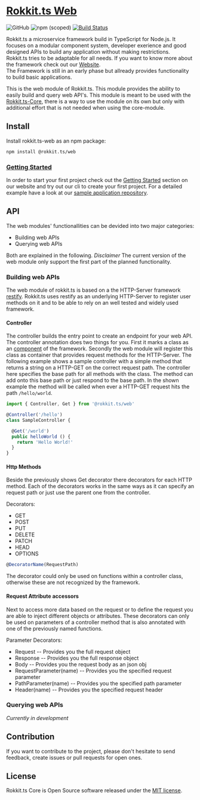 # [Rokkit.ts Web](https://rokkit.dev)

![GitHub](https://img.shields.io/github/license/rokkit-ts/rokkit.ts-web)
![npm (scoped)](https://img.shields.io/npm/v/@rokkit.ts/web)
[![Build Status](https://travis-ci.com/rokkit-ts/rokkit.ts-web.svg?branch=master)](https://travis-ci.com/rokkit-ts/rokkit.ts-web)

Rokkit.ts a microservice framework build in TypeScript for Node.js.
It focuses on a modular component system, developer exerience and good designed APIs to build any application without making restrictions.  
Rokkit.ts tries to be adaptable for all needs.
If you want to know more about the framework check out our [Website](https://rokkit.dev/).  
The Framework is still in an early phase but allready provides functionality to build basic applications.

This is the web module of Rokkit.ts. This module provides the ability to easily build and query web API's.
This module is meant to be used with the [Rokkit.ts-Core](https://github.com/rokkit-ts/rokkit.ts-core), there is a way to use the module on its own but only with additional effort that is not needed when using the core-module.

## Install

Install rokkit.ts-web as an npm package:

```bash
npm install @rokkit.ts/web
```

### [Getting Started](https://rokkit.dev/#getting-started)

In order to start your first project check out the [Getting Started](https://rokkit.dev/#getting-started) section on our website and try out our cli to create your first project. For a detailed example have a look at our [sample application repository](https://github.com/rokkit-ts/sample-application).

## API

The web modules' functionallities can be devided into two major categories:

- Building web APIs
- Querying web APIs

Both are explained in the following.
_Disclaimer_ The current version of the web module only support the first part of the planned functionality.

### Building web APIs
The web module of rokkit.ts is based on a the HTTP-Server framework [restify](). Rokkit.ts uses restify as an underlying HTTP-Server to register user methods on it and to be able to rely on an well tested and  widely used framework.

#### Controller
The controller builds the entry point to create an endpoint for your web API. The controller annotation does two things for you.
First it marks a class as an [component](https://github.com/rokkit-ts/rokkit.ts-core) of the framework. Secondly the web module will register this class as container that provides request methods for the HTTP-Server.
The following example shows a sample controller with a simple method that returns a string on a HTTP-GET on the correct request path. 
The controller here specifies the base path for all methods with the class. The method can add onto this base path or just respond to the base path. 
In the shown example the method will be called when ever a HTTP-GET request hits the path `/hello/world`.

```TypeScript
import { Controller, Get } from '@rokkit.ts/web'

@Controller('/hello')
class SampleController {

  @Get('/world')
  public helloWorld () {
    return 'Hello World!'
  }
}
```

#### Http Methods
Beside the previously shows Get decorator there decorators for each HTTP method. Each of the decorators works in the same ways as it can specify an request path or just use the parent one from the controller. 

Decorators:
- GET
- POST
- PUT
- DELETE
- PATCH
- HEAD
- OPTIONS

```TypeScript
@DecoratorName(RequestPath)
```

The decorator could only be used on functions within a controller class, otherwise these are not recognized by the framework.

#### Request Attribute accessors
Next to access more data based on the request or to define the request you are able to inject different objects or attributes.
These decorators can only be used on parameters of a controller method that is also annotated with one of the previously named functions.

Parameter Decorators:
- Request -- Provides you the full request object
- Response -- Provides you the full response object
- Body -- Provides you the request body as an json obj
- RequestParameter(name) -- Provides you the specified request parameter 
- PathParameter(name) -- Provides you the specified path parameter
- Header(name) -- Provides you the specified request header


### Querying web APIs

_Currently in development_

## Contribution

If you want to contribute to the project, please don't hesitate to send feedback, create issues or pull requests for open ones.

## License

Rokkit.ts Core is Open Source software released under the [MIT license](./LICENSE).
